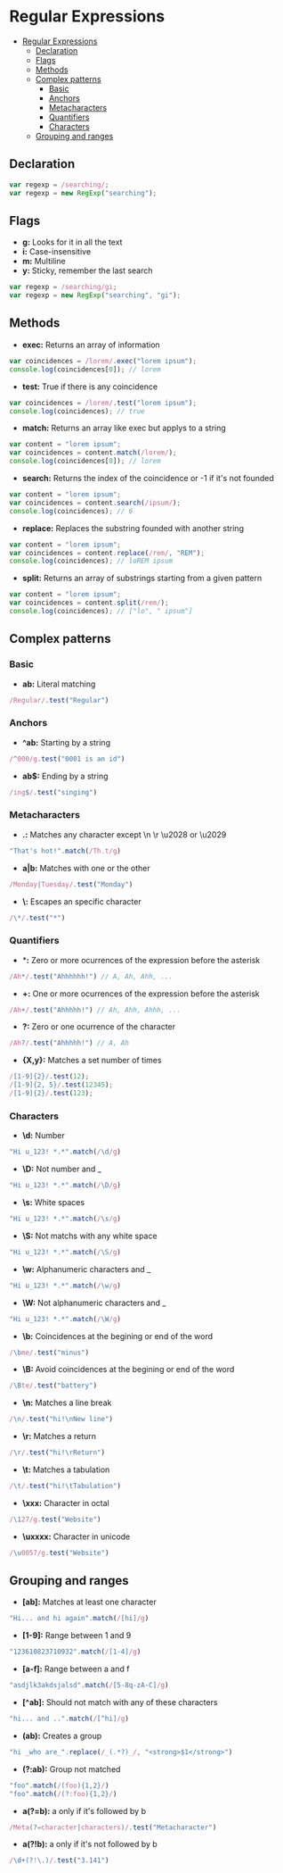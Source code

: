 # Regular Expressions

<!-- TOC -->

- [Regular Expressions](#regular-expressions)
    - [Declaration](#declaration)
    - [Flags](#flags)
    - [Methods](#methods)
    - [Complex patterns](#complex-patterns)
        - [Basic](#basic)
        - [Anchors](#anchors)
        - [Metacharacters](#metacharacters)
        - [Quantifiers](#quantifiers)
        - [Characters](#characters)
    - [Grouping and ranges](#grouping-and-ranges)

<!-- /TOC -->

## Declaration
```javascript
var regexp = /searching/;
var regexp = new RegExp("searching");
```

## Flags
- **g:** Looks for it in all the text
- **i:** Case-insensitive
- **m:** Multiline
- **y:** Sticky, remember the last search

```javascript
var regexp = /searching/gi;
var regexp = new RegExp("searching", "gi");
```

## Methods
- **exec:** Returns an array of information
```javascript
var coincidences = /lorem/.exec("lorem ipsum");
console.log(coincidences[0]); // lorem
```
- **test:** True if there is any coincidence
```javascript
var coincidences = /lorem/.test("lorem ipsum");
console.log(coincidences); // true
```
- **match:** Returns an array like exec but applys to a string
```javascript
var content = "lorem ipsum";
var coincidences = content.match(/lorem/);
console.log(coincidences[0]); // lorem
```
- **search:** Returns the index of the coincidence or -1 if it's not founded
```javascript
var content = "lorem ipsum";
var coincidences = content.search(/ipsum/);
console.log(coincidences); // 6
```
- **replace:** Replaces the substring founded with another string
```javascript
var content = "lorem ipsum";
var coincidences = content.replace(/rem/, "REM");
console.log(coincidences); // loREM ipsum
```
- **split:** Returns an array of substrings starting from a given pattern
```javascript
var content = "lorem ipsum";
var coincidences = content.split(/rem/);
console.log(coincidences); // ["lo", " ipsum"]
```

## Complex patterns

### Basic
- **ab:** Literal matching
```javascript
/Regular/.test("Regular")
```

### Anchors
- **^ab:** Starting by a string
```javascript
/^000/g.test("0001 is an id")
```
- **ab$:** Ending by a string
```javascript
/ing$/.test("singing")
```

### Metacharacters
- **.:** Matches any character except \n \r \u2028 or \u2029
```javascript
"That's hot!".match(/Th.t/g)
```
- **a|b:** Matches with one or the other
```javascript
/Monday|Tuesday/.test("Monday")
```
- **\\:** Escapes an specific character
```javascript
/\*/.test("*")
```

### Quantifiers
- ***:** Zero or more ocurrences of the expression before the asterisk
```javascript
/Ah*/.test("Ahhhhhh!") // A, Ah, Ahh, ...
```
- **+:** One or more ocurrences of the expression before the asterisk
```javascript
/Ah+/.test("Ahhhhh!") // Ah, Ahh, Ahhh, ...
```
- **?:** Zero or one ocurrence of the character
```javascript
/Ah?/.test("Ahhhhh!") // A, Ah
```
- **{X,y}:** Matches a set number of times
```javascript
/[1-9]{2}/.test(12);
/[1-9]{2, 5}/.test(12345);
/[1-9]{2}/.test(123);
```

### Characters
- **\\d:** Number
```javascript
"Hi u_123! *.*".match(/\d/g)
```
- **\\D:** Not number and _
```javascript
"Hi u_123! *.*".match(/\D/g)
```
- **\\s:** White spaces
```javascript
"Hi u_123! *.*".match(/\s/g)
```
- **\\S:** Not matchs with any white space
```javascript
"Hi u_123! *.*".match(/\S/g)
```
- **\\w:** Alphanumeric characters and _
```javascript
"Hi u_123! *.*".match(/\w/g)
```
- **\\W:** Not alphanumeric characters and _
```javascript
"Hi u_123! *.*".match(/\W/g)
```
- **\\b:** Coincidences at the begining or end of the word
```javascript
/\bme/.test("minus")
```
- **\\B:** Avoid coincidences at the begining or end of the word
```javascript
/\Bte/.test("battery")
```
- **\\n:** Matches a line break
```javascript
/\n/.test("hi!\nNew line")
```
- **\\r:** Matches a return
```javascript
/\r/.test("hi!\rReturn")
```
- **\\t:** Matches a tabulation
```javascript
/\t/.test("hi!\tTabulation")
```
- **\\xxx:** Character in octal
```javascript
/\127/g.test("Website")
```
- **\\uxxxx:** Character in unicode
```javascript
/\u0057/g.test("Website")
```

## Grouping and ranges
- **[ab]:** Matches at least one character
```javascript
"Hi... and hi again".match(/[hi]/g)
```
- **[1-9]:** Range between 1 and 9
```javascript
"123610823710932".match(/[1-4]/g)
```
- **[a-f]:** Range between a and f
```javascript
"asdjlk3akdsjalsd".match(/[5-8q-zA-C]/g)
```
- **[^ab]:** Should not match with any of these characters
```javascript
"hi... and ..".match(/[^hi]/g)
```
- **(ab):** Creates a group
```javascript
"hi _who are_".replace(/_(.*?)_/, "<strong>$1</strong>")
```
- **(?:ab):** Group not matched
```javascript
"foo".match(/(foo){1,2}/)
"foo".match(/(?:foo){1,2}/)
```
- **a(?=b):** a only if it's followed by b
```javascript
/Meta(?=character|characters)/.test("Metacharacter")
```
- **a(?!b):** a only if it's not followed by b
```javascript
/\d+(?!\.)/.test("3.141")
```